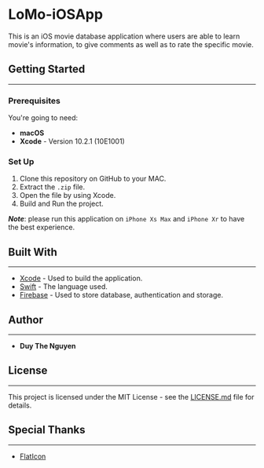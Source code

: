 # LoMo-iOSApp

This is an iOS movie database application where users are able to learn movie's information, to give comments as well as to rate the specific movie. 
## Getting Started
----------------------------------------------------
### Prerequisites

You're going to need:

* **macOS**
* **Xcode** -  Version 10.2.1 (10E1001)


### Set Up

1. Clone this repository on GitHub to your MAC.
2. Extract the `.zip` file.
3. Open the file by using Xcode.
4. Build and Run the project.


***Note***: please run this application on `iPhone Xs Max` and `iPhone Xr` to have the best experience.


## Built With
-----------------------

* [Xcode](https://developer.apple.com/xcode/) - Used to build the application.
* [Swift](https://developer.apple.com/swift/) - The language used.
* [Firebase](https://firebase.google.com/) - Used to store database, authentication and storage.


## Author
--------------
* **Duy The Nguyen** 

## License
------------------

This project is licensed under the MIT License - see the [LICENSE.md](LICENSE.md) file for details.

## Special Thanks
-------------------

* [FlatIcon](https://www.flaticon.com/)


